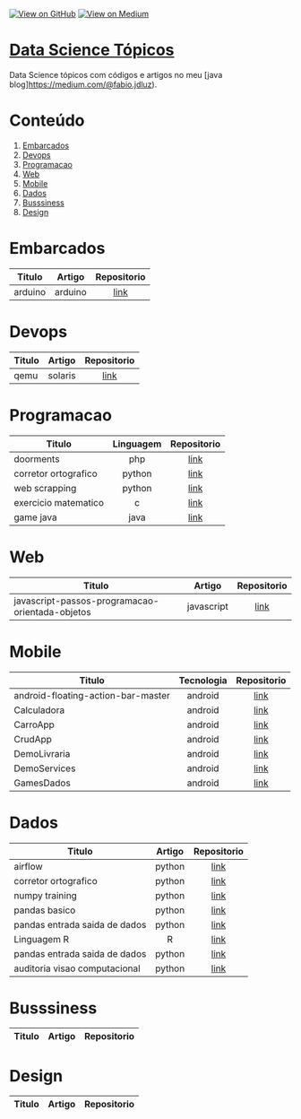 [![View on GitHub](https://img.shields.io/badge/GitHub-View_on_GitHub-blue?logo=GitHub)](https://github.com/binhojulix/machine-learning)  [![View on Medium](https://img.shields.io/badge/Medium-View%20on%20Medium-red?logo=medium)](https://medium.com/@fabio.jdluz) 
# [Data Science Tópicos](https://github.com/binhojulix/machine-learning)
Data Science tópicos com códigos e artigos no meu [java blog]https://medium.com/@fabio.jdluz). 



# Conteúdo

1.  [Embarcados](#embarcados)
2.  [Devops](#devops)
3.  [Programacao](#programacao)
4.  [Web](#web)
5.  [Mobile](#mobile)
6.  [Dados](#dados)
7.  [Busssiness](#busssiness)
8.  [Design](#design)


# Embarcados
| Titulo        | Artigo           | Repositorio  |
| ------------- |:-------------:| :-----:|
| arduino | arduino | [link](https://github.com/binhojulix/portfolio/tree/master/embarcados/arduino) |


# Devops
| Titulo        | Artigo           | Repositorio  |
| ------------- |:-------------:| :-----:|
| qemu | solaris | [link](https://github.com/binhojulix/portfolio/tree/master/infra/so/solaris) |


# Programacao
| Titulo        | Linguagem           | Repositorio  |
| ------------- |:-------------:| :-----:|
| doorments | php | [link](https://github.com/binhojulix/portfolio/tree/master/programacao/php/doorments) |
| corretor ortografico| python | [link](https://github.com/binhojulix/portfolio/tree/master/programacao/python/corretor-ortografico) |
| web scrapping | python | [link](https://github.com/binhojulix/portfolio/tree/master/programacao/python/web-scrapping-ml) |
| exercicio matematico| c | [link](https://github.com/binhojulix/portfolio/tree/master/programacao/c/ExercicioMatematico) |
| game java| java | [link](https://github.com/binhojulix/portfolio/tree/master/programacao/java/game_java) |



# Web
| Titulo        | Artigo           | Repositorio  |
| ------------- |:-------------:| :-----:|
| javascript-passos-programacao-orientada-objetos | javascript | [link](https://github.com/binhojulix/portfolio/tree/master/web/js/javascript-passos-programacao-orientada-objetos) |


# Mobile
| Titulo        | Tecnologia          | Repositorio  |
| ------------- |:-------------:| :-----:|
| android-floating-action-bar-master | android | [link](https://github.com/binhojulix/portfolio/tree/master/mobile/android/android-floating-action-bar-master) |
| Calculadora | android | [link](https://github.com/binhojulix/portfolio/tree/master/mobile/android/Calculadora) |
| CarroApp | android | [link](https://github.com/binhojulix/portfolio/tree/master/mobile/android/CarroApp) |
| CrudApp | android | [link](https://github.com/binhojulix/portfolio/tree/master/mobile/android/CrudApp) |
| DemoLivraria | android | [link](https://github.com/binhojulix/portfolio/tree/master/mobile/android/DemoLivraria) |
| DemoServices | android | [link](https://github.com/binhojulix/portfolio/tree/master/mobile/android/DemoServices) |
| GamesDados | android | [link](https://github.com/binhojulix/portfolio/tree/master/mobile/android/GamesDados) |





# Dados
| Titulo        | Artigo           | Repositorio  |
| ------------- |:-------------:| :-----:|
| airflow | python | [link](https://github.com/binhojulix/portfolio/tree/master/dados/airflow/chapter01) |
| corretor ortografico| python | [link](https://github.com/binhojulix/portfolio/tree/master/programacao/python/corretor-ortografico) |
| numpy training | python |[link](https://github.com/binhojulix/portfolio/tree/master/dados/machinelearning/numpy-training-main) |
| pandas basico| python | [link](https://github.com/binhojulix/portfolio/tree/master/dados/machinelearning/pandas-basico-main) |
| pandas entrada saida de dados| python | [link](https://github.com/binhojulix/portfolio/tree/master/dados/machinelearning/pandas-entrada-saida-de-dados-main) |
| Linguagem R| R| [link](https://github.com/binhojulix/portfolio/tree/master/dados/linguagem_r) |
| pandas entrada saida de dados| python | [link](https://github.com/binhojulix/portfolio/tree/master/dados/machinelearning/pandas-entrada-saida-de-dados-main) |
| auditoria visao computacional| python| [link](https://github.com/binhojulix/portfolio/tree/master/dados/visaocomputacional/fiap-ml-visao-computacional-auditoria-video-master) |




# Busssiness
| Titulo        | Artigo           | Repositorio  |
| ------------- |:-------------:| :-----:|

# Design
| Titulo        | Artigo           | Repositorio  |
| ------------- |:-------------:| :-----:|